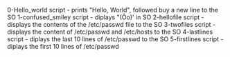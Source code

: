 0-Hello_world script - prints "Hello, World", followed buy a new line to the SO
1-confused_smiley script - diplays "(Ôo)' in SO
2-hellofile script - displays the contents of the /etc/passwd file to the SO
3-twofiles script - displays the content of /etc/passwd and /etc/hosts to the SO
4-lastlines script - diplays the last 10 lines of /etc/passwd to the SO
5-firstlines script - diplays the first 10 lines of /etc/passwd

